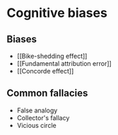 # Cognitive biases

## Biases

- [[Bike-shedding effect]]
- [[Fundamental attribution error]]
- [[Concorde effect]]

## Common fallacies

- False analogy
- Collector's fallacy
- Vicious circle


